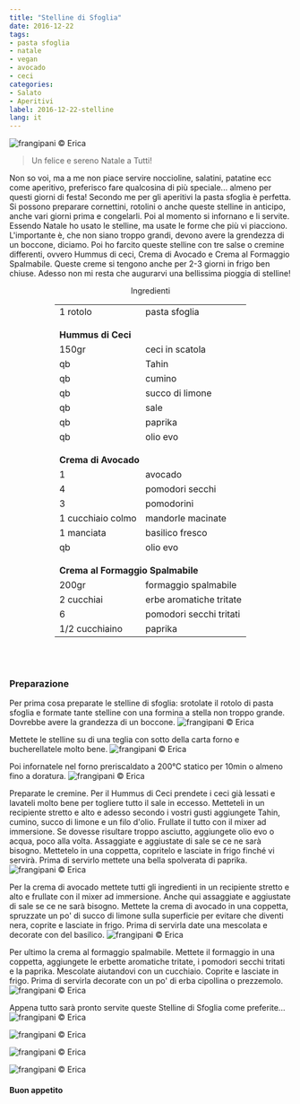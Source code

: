 ```yaml
---
title: "Stelline di Sfoglia"
date: 2016-12-22
tags:
- pasta sfoglia
- natale
- vegan
- avocado
- ceci
categories:
- Salato
- Aperitivi
label: 2016-12-22-stelline
lang: it
---
```

![](header.jpg "frangipani © Erica")

> Un felice e sereno Natale a Tutti!

Non so voi, ma a me non piace servire noccioline, salatini, patatine ecc come aperitivo, preferisco fare qualcosina di più speciale... almeno per questi giorni di festa! Secondo me per gli aperitivi la pasta sfoglia è perfetta. Si possono preparare cornettini, rotolini o anche queste stelline in anticipo, anche vari giorni prima e congelarli. Poi al momento si infornano e li servite. Essendo Natale ho usato le stelline, ma usate le forme che più vi piacciono. L'importante è, che non siano troppo grandi, devono avere la grendezza di un boccone, diciamo. Poi ho farcito queste stelline con tre salse o cremine differenti, ovvero Hummus di ceci, Crema di Avocado e Crema al Formaggio Spalmabile. Queste creme si tengono anche per 2-3 giorni in frigo ben chiuse. Adesso non mi resta che augurarvi una bellissima pioggia di stelline!

<div id="wrapper" style="text-align: center">
  <div id="yourdiv" style="display: inline-block;">
    <div class="ingredients">
      <div class="ingredients-title">Ingredienti</div>
      <table>
        <tbody>
          <tr>
            <td>1 rotolo</td>
            <td>pasta sfoglia</td>
          </tr>
          <tr style="height: 15px;"></tr>
          <tr>          
            <td colspan="2"><b>Hummus di Ceci</b></td>
          </tr>      
          <tr>
            <td>150gr</td>
            <td>ceci in scatola</td>
          </tr>
          <tr>
            <td>qb</td>
            <td>Tahin</td>
          </tr>
          <tr>
            <td>qb</td>
            <td>cumino</td>
          </tr>
          <tr>
            <td>qb</td>
            <td>succo di limone</td>
          </tr>
          <tr>
            <td>qb</td>
            <td>sale</td>
          </tr>
          <tr>
            <td>qb</td>
            <td>paprika</td>
          </tr>
          <tr>
            <td>qb</td>
            <td>olio evo</td>
          </tr>
          <tr style="height: 15px;"></tr>
          <tr>          
            <td colspan="2"><b>Crema di Avocado</b></td>
          </tr>      
          <tr>
            <td>1</td>
            <td>avocado</td>
          </tr>
          <tr>
            <td>4</td>
            <td>pomodori secchi</td>
          </tr>
          <tr>
            <td>3</td>
            <td>pomodorini</td>
          </tr>
          <tr>
            <td>1 cucchiaio colmo</td>
            <td>mandorle macinate</td>
          </tr>
          <tr>
            <td>1 manciata</td>
            <td>basilico fresco</td>
          </tr>
          <tr>
            <td>qb</td>
            <td>olio evo</td>
          </tr>
          <tr style="height: 15px;"></tr>
          <tr>          
            <td colspan="2"><b>Crema al Formaggio Spalmabile</b></td>
          </tr>      
          <tr>
            <td>200gr</td>
            <td>formaggio spalmabile</td>
          </tr>
          <tr>
            <td>2 cucchiai</td>
            <td>erbe aromatiche tritate</td>
          </tr>
          <tr>
            <td>6</td>
            <td>pomodori secchi tritati</td>
          </tr>
          <tr>
            <td>1/2 cucchiaino</td>
            <td>paprika</td>
          </tr>
        </tbody>
      </table>
      <br></br>
    </div>
  </div>
</div>


<h3>
  <font color="grey">
    <i class="fa-solid fa-gears"></i>
  </font> Preparazione
</h3>

Per prima cosa preparate le stelline di sfoglia: srotolate il rotolo di pasta sfoglia e formate tante stelline con una formina a stella non troppo grande. Dovrebbe avere la grandezza di un boccone.
![](stelline.jpg "frangipani © Erica")

Mettete le stelline su di una teglia con sotto della carta forno e bucherellatele molto bene.
![](teglia.jpg "frangipani © Erica")

Poi infornatele nel forno preriscaldato a 200°C statico per 10min o almeno fino a doratura.
![](stellinepronte.jpg "frangipani © Erica")

Preparate le cremine. Per il Hummus di Ceci prendete i ceci già lessati e lavateli molto bene per togliere tutto il sale in eccesso. Metteteli in un recipiente stretto e alto e adesso secondo i vostri gusti aggiungete Tahin, cumino, succo di limone e un filo d'olio. Frullate il tutto con il mixer ad immersione. Se dovesse risultare troppo asciutto, aggiungete olio evo o acqua, poco alla volta. Assaggiate e aggiustate di sale se ce ne sarà bisogno. Mettetelo in una coppetta, copritelo e lasciate in frigo finché vi servirà. Prima di servirlo mettete una bella spolverata di paprika.
![](hummus.jpg "frangipani © Erica")

Per la crema di avocado mettete tutti gli ingredienti in un recipiente stretto e alto e frullate con il mixer ad immersione. Anche qui assaggiate e aggiustate di sale se ce ne sarà bisogno. Mettete la crema di avocado in una coppetta, spruzzate un po' di succo di limone sulla superficie per evitare che diventi nera, coprite e lasciate in frigo. Prima di servirla date una mescolata e decorate con del basilico.
![](cremaavocado.jpg "frangipani © Erica")

Per ultimo la crema al formaggio spalmabile. Mettete il formaggio in una coppetta, aggiungete le erbette aromatiche tritate, i pomodori secchi tritati e la paprika. Mescolate aiutandovi con un cucchiaio. Coprite e lasciate in frigo. Prima di servirla decorate con un po' di erba cipollina o prezzemolo.
![](cremaformaggio.jpg "frangipani © Erica")

Appena tutto sarà pronto servite queste Stelline di Sfoglia come preferite...
![](risultato1.jpg "frangipani © Erica")

![](risultato2.jpg "frangipani © Erica")

![](risultato3.jpg "frangipani © Erica")

![](risultato4.jpg "frangipani © Erica")


<h4>Buon appetito
  <font color="red">
    <i class="fa-regular fa-face-smile"></i>
  </font>
</h4>
